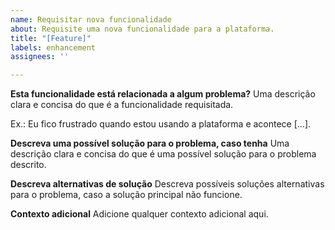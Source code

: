 ```yaml
---
name: Requisitar nova funcionalidade
about: Requisite uma nova funcionalidade para a plataforma.
title: "[Feature]"
labels: enhancement
assignees: ''

---
```


**Esta funcionalidade está relacionada a algum problema?**
Uma descrição clara e concisa do que é a funcionalidade requisitada.

Ex.: Eu fico frustrado quando estou usando a plataforma e acontece [...].

**Descreva uma possível solução para o problema, caso tenha**
Uma descrição clara e concisa do que é uma possível solução para o problema descrito.

**Descreva alternativas de solução**
Descreva possíveis soluções alternativas para o problema, caso a solução principal não funcione.

**Contexto adicional**
Adicione qualquer contexto adicional aqui.
